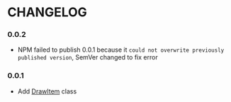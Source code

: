 # CHANGELOG

### 0.0.2
- NPM failed to publish 0.0.1 because it `could not overwrite previously published version`, SemVer changed to fix error

### 0.0.1
- Add [DrawItem](https://github.com/noah-friedman/obj.GL/tree/v0.0.1/src/DrawItem) class

